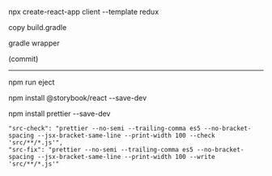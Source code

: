 npx create-react-app client --template redux

copy build.gradle

gradle wrapper

(commit)

----

npm run eject


npm install @storybook/react --save-dev



npm install prettier --save-dev


    "src-check": "prettier --no-semi --trailing-comma es5 --no-bracket-spacing --jsx-bracket-same-line --print-width 100 --check 'src/**/*.js'",
    "src-fix": "prettier --no-semi --trailing-comma es5 --no-bracket-spacing --jsx-bracket-same-line --print-width 100 --write 'src/**/*.js'"
